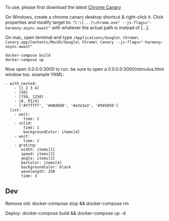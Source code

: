 To use, please first download the latest [Chrome Canary](https://www.google.com/chrome/browser/canary.html)

On Windows, create a chrome canary desktop shortcut & right-click it. Click properties and modify target to: `"C:\[...]\chrome.exe" --js-flags="-harmony-async-await"` with whatever the actual path is instead of [...].

On mac, open terminal and type `/Applications/Google\ Chrome\ Canary.app/Contents/MacOS/Google\ Chrome\ Canary --js-flags="-harmony-async-await"`

```
docker-compose build
docker-compose up
```

Now open 0.0.0.0:3000 to run. be sure to open a 0.0.0.0:3000/stimulus.html window too.
example YAML:
```
- with_nested:
    - [1 2 3 4]
    - [50]
    - [750, 1250]
    - [0, PI/4]
    - ['#ffffff', '#d0d0d0', '#a3a3a3', '#505050']
  list:
    - wait:
        time: 1
    - solid:
        time: 1
        backgroundColor: items[4]
    - wait:
        time: 2
    - grating:
       width: items[1]
       speed: items[2]
       angle: items[3]
       barColor: items[4]
       backgroundColor: black
       wavelength: 250
       time: 3
```

## Dev
Remove old:
docker-compose stop && docker-compose rm

Deploy:
docker-compose build && docker-compose up -d



